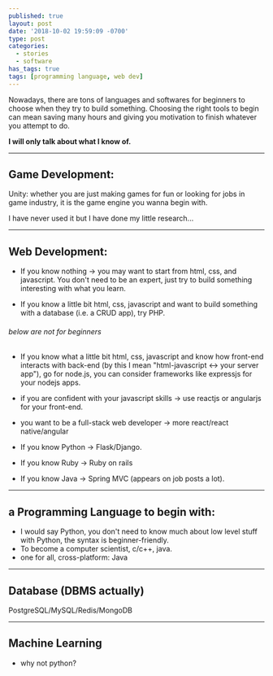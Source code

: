 ```yaml
---
published: true
layout: post
date: '2018-10-02 19:59:09 -0700'
type: post
categories:
  - stories
  - software
has_tags: true
tags: [programming language, web dev]
---
```


Nowadays, there are tons of languages and softwares for beginners to choose when they try to build something. Choosing the right tools to begin can mean saving many hours and giving you motivation to finish whatever you attempt to do. 

**I will only talk about what I know of.**

* * *
## Game Development:

Unity: whether you are just making games for fun or looking for jobs in game industry, it is the game engine you wanna begin with.

I have never used it but I have done my little research...

* * *
## Web Development:
- If you know nothing -> you may want to start from html, css, and javascript.
You don't need to be an expert, just try to build something interesting with what you learn.

- If you know a little bit html, css, javascript and want to build something with a database (i.e. a CRUD app), try PHP.

###### below are not for beginners

- If you know what a little bit html, css, javascript and know how front-end interacts with back-end (by this I mean "html-javascript <-> your server app"), go for node.js, you can consider frameworks like expressjs for your nodejs apps. 

- if you are confident with your javascript skills -> use reactjs or angularjs for your front-end.

- you want to be a full-stack web developer -> more react/react native/angular

- If you know Python -> Flask/Django.

- If you know Ruby -> Ruby on rails

- If you know Java -> Spring MVC (appears on job posts a lot).

* * *
## a Programming Language to begin with:
- I would say Python, you don't need to know much about low level stuff with Python, the syntax is beginner-friendly.
- To become a computer scientist, c/c++, java.
- one for all, cross-platform: Java

* * *
## Database (DBMS actually)
PostgreSQL/MySQL/Redis/MongoDB

* * *
## Machine Learning
- why not python?
